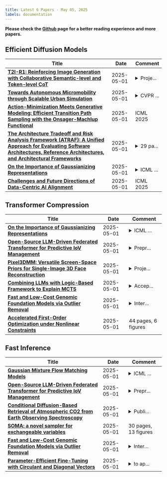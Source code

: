 ```yaml
---
title: Latest 6 Papers - May 05, 2025
labels: documentation
---
```

**Please check the [Github](https://github.com/zezhishao/MTS_Daily_ArXiv) page for a better reading experience and more papers.**

## Efficient Diffusion Models
| **Title** | **Date** | **Comment** |
| --- | --- | --- |
| **[T2I-R1: Reinforcing Image Generation with Collaborative Semantic-level and Token-level CoT](http://arxiv.org/abs/2505.00703v1)** | 2025-05-01 | <details><summary>Proje...</summary><p>Project Page: https://github.com/CaraJ7/T2I-R1</p></details> |
| **[Towards Autonomous Micromobility through Scalable Urban Simulation](http://arxiv.org/abs/2505.00690v1)** | 2025-05-01 | <details><summary>CVPR ...</summary><p>CVPR 2025 Highlight. Project page: https://metadriverse.github.io/urban-sim/</p></details> |
| **[Action-Minimization Meets Generative Modeling: Efficient Transition Path Sampling with the Onsager-Machlup Functional](http://arxiv.org/abs/2504.18506v2)** | 2025-05-01 | ICML 2025 |
| **[The Architecture Tradeoff and Risk Analysis Framework (ATRAF): A Unified Approach for Evaluating Software Architectures, Reference Architectures, and Architectural Frameworks](http://arxiv.org/abs/2505.00688v1)** | 2025-05-01 | <details><summary>29 pa...</summary><p>29 pages, 5 figures, 2 tables</p></details> |
| **[On the Importance of Gaussianizing Representations](http://arxiv.org/abs/2505.00685v1)** | 2025-05-01 | <details><summary>ICML ...</summary><p>ICML 2025 Proceedings</p></details> |
| **[Challenges and Future Directions of Data-Centric AI Alignment](http://arxiv.org/abs/2410.01957v2)** | 2025-05-01 | ICML 2025 |

## Transformer Compression
| **Title** | **Date** | **Comment** |
| --- | --- | --- |
| **[On the Importance of Gaussianizing Representations](http://arxiv.org/abs/2505.00685v1)** | 2025-05-01 | <details><summary>ICML ...</summary><p>ICML 2025 Proceedings</p></details> |
| **[Open-Source LLM-Driven Federated Transformer for Predictive IoV Management](http://arxiv.org/abs/2505.00651v1)** | 2025-05-01 | <details><summary>Prepr...</summary><p>Preprint version; submitted for academic peer review</p></details> |
| **[Pixel3DMM: Versatile Screen-Space Priors for Single-Image 3D Face Reconstruction](http://arxiv.org/abs/2505.00615v1)** | 2025-05-01 | <details><summary>Proje...</summary><p>Project Website: https://simongiebenhain.github.io/pixel3dmm/ ; Video: https://www.youtube.com/watch?v=BwxwEXJwUDc</p></details> |
| **[Combining LLMs with Logic-Based Framework to Explain MCTS](http://arxiv.org/abs/2505.00610v1)** | 2025-05-01 | <details><summary>Accep...</summary><p>Accepted by AAMAS-25 as an extended abstract</p></details> |
| **[Fast and Low-Cost Genomic Foundation Models via Outlier Removal](http://arxiv.org/abs/2505.00598v1)** | 2025-05-01 | <details><summary>Inter...</summary><p>International Conference on Machine Learning (ICML) 2025</p></details> |
| **[Accelerated First-Order Optimization under Nonlinear Constraints](http://arxiv.org/abs/2302.00316v3)** | 2025-05-01 | 44 pages, 6 figures |

## Fast Inference
| **Title** | **Date** | **Comment** |
| --- | --- | --- |
| **[Gaussian Mixture Flow Matching Models](http://arxiv.org/abs/2504.05304v2)** | 2025-05-01 | <details><summary>ICML ...</summary><p>ICML 2025. Code: https://github.com/Lakonik/GMFlow</p></details> |
| **[Open-Source LLM-Driven Federated Transformer for Predictive IoV Management](http://arxiv.org/abs/2505.00651v1)** | 2025-05-01 | <details><summary>Prepr...</summary><p>Preprint version; submitted for academic peer review</p></details> |
| **[Conditional Diffusion-Based Retrieval of Atmospheric CO2 from Earth Observing Spectroscopy](http://arxiv.org/abs/2504.17074v3)** | 2025-05-01 | <details><summary>Publi...</summary><p>Published as a workshop paper in "Tackling Climate Change with Machine Learning", ICLR 2025 Workshop on Tackling Climate Change with Machine Learning. https://www.climatechange.ai/papers/iclr2025/12</p></details> |
| **[SOMA: a novel sampler for exchangeable variables](http://arxiv.org/abs/2505.00635v1)** | 2025-05-01 | 30 pages, 13 figures |
| **[Fast and Low-Cost Genomic Foundation Models via Outlier Removal](http://arxiv.org/abs/2505.00598v1)** | 2025-05-01 | <details><summary>Inter...</summary><p>International Conference on Machine Learning (ICML) 2025</p></details> |
| **[Parameter-Efficient Fine-Tuning with Circulant and Diagonal Vectors](http://arxiv.org/abs/2505.00580v1)** | 2025-05-01 | <details><summary>to ap...</summary><p>to appear in Proceedings of the 2025 International Joint Conference on Artificial Intelligence (IJCAI-2025)</p></details> |

